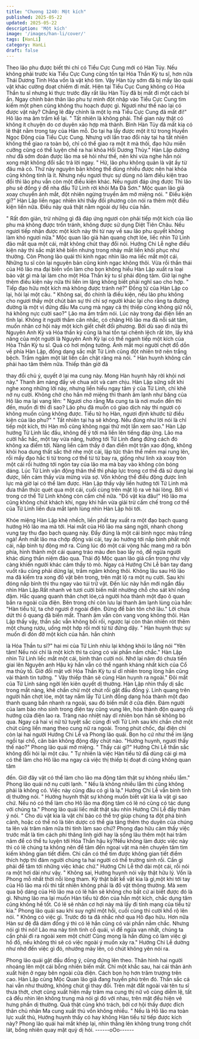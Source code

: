```yaml
---
title: "Chương 1240: Một kích"
published: 2025-05-22
updated: 2025-05-22
description: 'Một kích'
image: '/images/han-li/cover/'
tags: [HanLi]
category: HanLi
draft: false
---
```


Theo lão phu được biết thì chỉ có Tiểu Cực Cung mới có Hàn Tủy.
Nếu không phải trước kia Tiểu Cực Cung cũng tồn tại Hóa Thần
Kỳ tu sĩ, hơn nữa Thái Dương Tinh Hỏa vốn là vật khó tìm. Vậy
Hàn tủy sớm đã bị mấy lão quái vật khác cường đoạt chiếm đi
mất. Hiện tại Tiểu Cục Cung không có Hóa Thần tu sĩ nhưng kì
thực trước đây rất lâu Hàn Tủy đã bị mất đi một cách bí ẩn. Ngay
chính bản thân lão phu tự mình đột nhập vào Tiểu Cực Cung tìm
kiếm một phen cũng không thu hoạch được gì. Ngươi như thế
nào lại có được vật này? Chẳng lẽ đây chính là một lọ mà Tiểu
Cực Cung đã mất đi!" Hô lão ma âm trầm kể lại.
" Tất nhiên là không phải. Thế gian này thật có không ít chuyện do
cơ duyên xảo hợp mà thành. Bình Hàn Tủy đã mất kia có lẽ thật
nằm trong tay của Hàn mỗ. Do tại hạ lấy được một ít từ trong
Huyền Ngọc Động của Tiểu Cực Cung. Nhưng với lần trao đổi
này tại hạ tất nhiên không thể giao ra toàn bộ, chỉ có thể giao ra
một ít mà thôi, đạo hữu miễn cưỡng cũng có thể luyện chế ra hai
khỏa Hồi Dương Thủy." Hàn Lập dường như đã sớm đoán được
lão ma sẽ hỏi như thế, nên khi vừa nghe hắn nói xong mặt không
đổi sắc trả lời ngay.
" Hừ, lão phu không quản là vật ấy từ đâu mà có. Thứ này nguyên
bản không thể dùng nhiều được nên hai khỏa cũng không tính là
ít. Nhưng nếu ngươi thực sự dùng nó làm điều kiện trao đổi thì
lão phu vẫn còn một điều kiện khác. Nếu ngươi đáp ứng được
Thì lão phu sẽ đồng ý để nha đầu Tử Linh rời khỏi Ma Đà Sơn."
Mộc quan lão giả xoay chuyển ánh mắt, đột nhiên ngừng truyền
âm mở miệng nói.
" Điều kiện gì?" Hàn Lập liền ngạc nhiên khi thấy đối phương còn
nói ra thêm một điều kiện liền nữa. Điều này quả thật nằm ngoài
dự liệu của hắn.

" Rất đơn giản, trừ những gì đã đáp ứng ngươi còn phải tiếp một
kích của lão phu mà không được trốn tránh, không được sử dụng
Diệt Tiên Châu. Nếu ngươi tiếp nhận được một kích này thì từ
nay về sau lão phu quyết không làm khó ngươi nữa." Mộc quan
lão giả hàn quang chợt lóe, liếc nhìn Tử Linh đảo mắt qua một cái,
mặt không chút thay đổi nói.
Hướng Chi Lễ nghe điều kiện này thì sắc mặt khẽ biến nhưng
trong nháy mắt liền khôi phục như thường. Còn Phong lão quái thì
kinh ngạc nhìn lão ma liếc mắt một cái.
Những tu sĩ còn lại nguyên bản cũng kinh ngạc không thôi.
Vừa rồi thần thái của Hô lão ma đại biến vốn làm cho bọn không
hiểu Hàn Lập xuất ra loại bảo vật gì mà lại làm cho một Hóa Thần
kỳ tu sĩ phải động tâm. Giờ lại nghe thêm điều kiện này nữa thì
liền im lặng không biết phải nghĩ sao cho hợp.
" Tiếp đạo hữu một kích mà không được tránh né?" Đồng tử của
Hàn Lập co lại, hỏi lại một câu.
" Không sai, đó chính là điều kiện, nếu lão phu không cho ngươi
thấy một chút bản sự thì chỉ sợ người khác lại cho rằng ta đường
đường là một vị đứng đầu Ma cung mà ngay cả thị thiếp cũng
không giữ nổi, há không nực cười sao?" Lão ma âm trầm nói.
Lúc này trong đại điện liền an tĩnh lại. Không ít người thầm cân
nhắc, có chăng Hô lão ma đã nỗi sát tâm, muốn nhân cơ hội này
một kích giết chết đối phương. Bởi dù sao đi nữa thì Nguyên Anh
Kỳ và Hóa thần kỳ cũng là hai tồn tại chênh lệch rất lớn, lấy khả
năng của một người là Nguyên Anh Kỳ lại có thể ngạnh tiếp một
kích của Hòa Thần Kỳ tu sĩ. Quả có hơi mộng tưởng.
Ánh mắt mọi người chợt đổ dồn về phía Hàn Lập, đồng dạng sắc
mặt Tử Linh cũng đột nhiên trở nên trắng bệch.
Trầm ngâm một lát liền cắn chặt răng mà nói.
" Hàn huynh không cần phải hao tâm thêm nữa. Thiếp thân giờ đã

thay đổi chủ ý, quyết ở lại ma cung này. Mong Hàn huynh hãy rời
khỏi nơi này."
Thanh âm nàng đầy vẻ chua xót và cam chịu.
Hàn Lập sững sốt khi nghe xong những lời này, nhưng liền hiểu
ngay tâm ý của Tử Linh, chỉ khẽ nở nụ cười. Không chờ cho hắn
mở miệng thì thanh âm lạnh như băng của Hô lão ma lại vang lên:
" Ngươi cho rằng Ma cung ta là nơi muốn đến thì đến, muốn đi thì
đi sao? Lão phu đã muốn có giao dịch này thì ngươi có không
muốn cũng không được. Tiểu tử họ Hàn, ngươi định khước từ
điều kiện của lão phu?"
" Tất nhiên tại hạ sẽ không. Nếu đúng như lời nói là chỉ tiếp một
kích, thì Hàn mỗ cũng không ngại thử một lần xem sao." Hàn Lập
hướng Tử Linh lắc đầu, không để ý tới mà liền lên tiếng đáp ứng.
Lão ma cười hắc hắc, một tay vừa nâng, hướng tới Tử Linh đang
đứng cách đó không xa điểm tới.
Nàng liền cảm thấy ở đan điền một trận xao động, không khỏi hoa
dung thất sắc thở nhẹ một cái, lập tức thân thể mềm mại rung lên,
rồi mấy đạo hắc ti từ trong cơ thể từ từ bay ra, giống như linh xà
xoay tròn một cái rồi hướng tới ngón tay của lão ma mà bay vào
không còn bóng dáng.
Lúc Tử Linh vận động thân thể thì pháp lực trong cơ thể đã sử
dụng lại được, liền cảm thấy vừa mừng vừa sợ. Vốn không thể
điều động được linh lực mà giờ lại có thể làm được. Hàn Lập thấy
vậy liền hướng tới Tử Linh mà đưa thần thức quét qua một cái,
cuối cùng trên mặt lộ ra vẻ hài lòng.
Bởi vì trong cơ thể Tử Linh không còn cấm chế nữa.
"Đồ vật kia đâu!"
Hô lão ma cũng không chút khách khí, ngay khi hắn vừa giải trừ
cấm chế trong cơ thể của Tử Linh liền đưa mắt lạnh lùng nhìn
Hàn Lập hỏi tới.

Khóe miệng Hàn Lập khẽ nhếch, liền phất tay xuất ra một đạo
bạch quang hướng Hô lão ma mà tới.
Hai mắt của Hô lão ma sáng ngời, nhanh chong vung tay thu đạo
bạch quang này.
Đấy đúng là một cái bình ngọc màu trắng ngà!
Ánh mắt lão ma chớp động vài cái, tay áo hướng tới nắp bình phất
một cái, nắp bình tự động mở ra. Cùng lúc đó một cái vòng hắc
mang mở ra bốn phía, hình thành một cái quang tráo màu đen
bao lấy nó, để ngừa người khác dùng thần niệm đảo qua.
Thái độ Mộc quan lão giả cẩn trọng như vậy càng khiến người
khác cảm thấy tò mò. Ngay cả Hướng Chi Lễ bàn tay đang vuốt
râu cũng phải dừng lại, trầm ngâm không thôi.
Không lâu sau Hô lão ma đã kiểm tra xong đồ vật bên trong, trên
mặt lộ ra một nụ cười.
Sau khi đóng nắp bình thì thu ngay vào túi trữ vật.
Đến lúc này hắn mới ngẩn đầu nhìn Hàn Lập.Rất nhanh vẻ tươi
cười biến mất nhường chỗ cho sát khí nồng đậm. Hắc quang
quanh thân chợt lóe,cả người hóa thành một đạo ô quan bắn ra
ngoài cửa điện. Bên trong chỉ còn lưu lại thanh âm lạnh lùng của
hắn:
"Hàn tiểu tử, ta chờ ngươi ở ngoài điện. Đừng để bản tôn chờ
lâu."
Lời chưa dứt thì ô quang đã biến mất. Thanh âm vẫn còn vang
vọng không thôi.
Hàn Lập thấy vậy, thần sắc vẫn không bối rối, ngược lại còn thản
nhiên rót thêm một chung rượu, uống một hớp rồi mới từ từ đứng
dậy.
" Hàn huynh thực sự muốn đi đón đỡ một kích của hắn. hắn chính

là Hóa Thần tu sĩ?" hai mi của Tử Linh nhíu lại không khỏi lo lắng
nói
"Yên tâm! Nếu nói chỉ là một kích thì ta cũng có vài phần nắm
chắc." Hàn Lập nhìn Tử Linh liếc mắt một cái, bình thản cười nói.
Nhớ lại năm đó chưa tiến giai lên Nguyên anh Hậu kỳ hắn vẫn có
thể ngạnh kháng nhất kích của Cổ ma thủy tổ. Giờ đối mặt với
Hóa Thần Kỳ tu sĩ dĩ nhiên trong lòng hắn cũng vài thành tin
tưởng.
" Vậy thiếp thân sẽ cùng Hàn huynh ra ngoài." Đôi mắt của Tử
Linh sáng ngời lên kiên quyết dị thường.
Hàn Lập nhìn thấy dị sắc trong mắt nàng, khẽ chần chừ một chút
rồi gật đầu đồng ý.
Linh quang trên người hắn chợt lóe, một tay nắm lấy Tử Linh đồng
dạng hóa thành một đạo thanh quang bắn nhanh ra ngoài, sau đó
biến mất ở cửa điện.
Đám người của lam bào nho sinh trong điện tay cũng vung lên,
hóa thành độn quang rồi hướng cửa điện lao ra.
Tràng náo nhiệt này dĩ nhiên bọn hắn sẽ không bỏ qua. Ngay cả
hai vị nữ tử tuyệt sắc cùng đi với Tử Linh sau khi chần chờ một
chút cũng liền mang theo cung nữ ra ngoài.
Trong phút chốc, đại điện chỉ còn lại hai người Hướng Chi Lễ và
Phong lão quái.
Bọn họ cứ như thế im lặng ngồi tại chổ, căn bản không động đậy
chút nào.
"Hướng huynh, ngươi thấy thế nào?" Phong lão quái mở miệng.
" Thấy cái gì?" Hướng Chi Lễ thần sắc không đổi hỏi lại một câu.
" Tự nhiên là việc Hàn tiểu tử đã dùng cái gì mà có thể làm cho
Hô lão ma ngay cả việc thị thiếp bị đoạt đi cũng không quan tâm

đến. Giờ đây vật có thể làm cho lão ma động tâm thật sự không
nhiều lắm." Phong lão quái nở nụ cười lạnh.
" Nếu là không nhiều lắm thì cũng không phải là không có. Việc
này cũng đâu có gì là lạ." Hướng Chi Lễ vẫn bình tỉnh dị thường
nói.
" Hướng huynh thật sự không muốn biết vật kia là vật gì sao chứ.
Nếu nó có thể làm cho Hô lão ma động tâm có lẽ nó cũng có tác
dụng với chúng ta." Phong lão quái liếc mắt thật sâu nhìn Hướng
Chi Lễ đầy thâm ý nói.
" Cho dù vật kia là vật chí bảo có thể trợ giúp chúng ta đột phá
bình cảnh, hoặc có thể nó là tiên dược có thể gia tăng thêm thọ
duyên của chúng ta lên vài trăm năm nữa thì tính làm sao chứ?
Phong đạo hữu cảm thấy việc trước mắt là tìm cách phi thăng linh
giới hay là sống lâu thêm một hai trăm năm để có thể tu luyện tới
Hóa Thần hậu kỳ?Nếu không làm được việc này thì có lẽ chúng
ta không nên để tâm đến ngoại vật mà nên chuyên tâm tìm kiếm
không gian tiết điểm. Chỉ cần có thể tìm được không gian tiết
điểm thích hợp thì đám người chúng ta hai người có thể trường
sinh rồi. Cần gì phải để tâm tới những việc khác chứ." Hướng Chi
Lễ thở dài một cái, rồi nói ra một hơi dài như vậy.
" Không sai, Hướng huynh nói vậy thật hữu lý. Vốn là Phong mỗ
nhất thời nỗi lòng tham. Kỳ thật bất kể vật kia là gì,một khi tới tay
của Hô lão ma rồi thì tất nhiên không phải là đồ vật thông thường.
Mà xem qua bộ dáng của Hô lão ma có lẽ hắn sẽ không cho bất
cứ ai biết được đó là gì. Nhưng lão ma lại muốn Hàn tiểu tử đón
của hắn một kích, chắc dụng tâm cũng không hề tốt. Có lẽ sẽ
nhân cơ hợi này mà lấy đi tính mạng của tiểu tử kia." Phong lão
quái sau khi suy nghĩ một hồi, cuối cùng thì cười khổ rộ lên nói.
" Không có việc gì. Trước đó ta đã nhắc nhở qua Hô đạo hữu.
Hơn nữa Hàn sư đệ đã dám đồng ý thì có lẽ hắn cũng có vài
phần nắm chắc. Nhưng nói gì thì nói! Lão ma này tính tình cổ
quái, vì để ngừa vạn nhất, chúng ta cần phải đi ra ngoài xem một
chút! Cũng mong là hắn đừng có làm việc gì hồ đồ, nếu không thì
sẽ có việc ngoài ý muốn xảy ra." Hướng Chi Lễ dường như nhớ
đến việc gì đó, nhướng mày lên, có chút không yên nói ra.

Phong lão quái gật đầu đồng ý, cũng đứng lên theo.
Thân hình hai người nhoáng lên một cái bỗng nhiên biến mất.
Chỉ một khắc sau, hai cái thân ảnh xuất hiện ở ngay bên ngoài
cửa điện.
Cách bọn họ hơn trăm trượng trên cao. Hàn Lập cùng Mộc Quan
lão giả đang huyền phù trên đó.
Thần sắc cả hai vẫn như thường, không chút gì thay đổi.
Trên mặt đất ngoài vài tên tu sĩ thưa thớt, chợt cũng xuất hiện
mấy trăm ma cung thị nữ vô cùng diễm lệ, tất cả đều nhìn lên
không trung mà nói gì đó với nhau, trên mặt đều hiện vẻ hưng
phấn dị thường.
Quả thật cũng khó trách, bởi cơ hội thấy được đích thân chủ nhân
Ma cung xuất thủ vốn không nhiều.
" Nếu là Hô lão ma toàn lực xuất thủ, Hướng huynh thấy có hay
không Hàn tiểu tử tiếp được kích này? Phong lão quái hai mắt
khép lại, nhìn thẳng lên không trung trong chốt lát, bổng nhiên
quay mặt quỷ dị hỏi.
------oOo------
